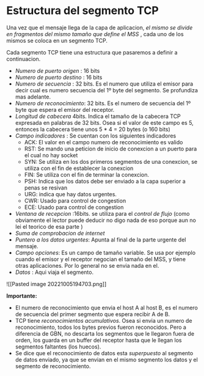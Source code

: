 # Estructura del segmento TCP

Una vez que el mensaje llega de la capa de aplicacion, *el mismo se divide en fragmentos del mismo tamaño que define el MSS* , cada uno de los mismos se coloca en un segmento TCP.

Cada segmento TCP tiene una estructura que pasaremos a definir a continuacion. 

- *Numero de puerto origen*  : 16 bits
- *Numero de puerto destino*  : 16 bits
- *Numero de secuencia* : 32 bits. Es el numero que utiliza el emisor para decir cual es numero secuencia del 1º byte del segmento. Se profundiza mas adelante.
- *Numero de reconocimiento*: 32 bits. Es el numero de secuencia del 1º byte  que espera el emisor del receptor. 
- *Longitud de cabecera* 4bits. Indica el tamaño de la cabecera TCP expresada en palabras de 32 bits. Osea si el valor de este campo es 5, entonces la cabecera tiene unos 5 * 4 = 20 bytes (o 160 bits)
- *Campo indicadores* : Se cuentan con los siguientes indicadores 
	- ACK: El valor en el campo numero de reconocimiento es valido
	- RST: Se mando una peticion de inicio de conexcion a un puerto para el cual no hay socket
	- SYN: Se utiliza en los dos primeros segmentos de una conexcion, se utiliza con el fin de establecer la conexcion
	- FIN: Se utiliza con el fin de terminar la conexcion. 
	- PSH: Indica que los datos debe ser enviado a la capa superior a penas se resivan
	- URG: indica que hay datos urgentes. 
	- CWR: Usado para control de congestion
	- ECE: Usado para control de congestion
- *Ventana de recepcion* :16bits. se utiliza para el *control de flujo* (como obviamente el lector puede deducir no digo nada de eso porque aun no lei el teorico de esa parte )
- *Suma de comprobacion de internet*
- *Puntero a los datos urgentes*: Apunta al final de la parte urgente del mensaje.
- *Campo opciones*: Es un campo de tamaño variable. Se usa por ejemplo cuando el emisor y el receptor negocian el tamaño del MSS, y tiene otras aplicaciones. Por lo general no se envia nada en el. 
- *Datos* : Aqui viaja el segmento. 


![[Pasted image 20221005194703.png]]


**Importante:** 
- El numero de reconocimiento que envia el host A al host B, es el numero de secuencia del primer segmento que espera recibir A de B. 
- TCP tiene *reconocimientos acumulativos*. Osea si envia un numero de reconocimiento, todos los bytes previos fueron reconocidos. Pero a diferencia de GBN, no descarta los segmentos que le llegaron fuera de orden, los guarda en un buffer del receptor hasta que le llegan los segmentos faltantes (los huecos). 
- Se dice que el reconocimiento de datos esta *superpuesto* al segmento de datos enviado, ya que se envian en el mismo segmento los datos y el segmento de reconocimiento. 